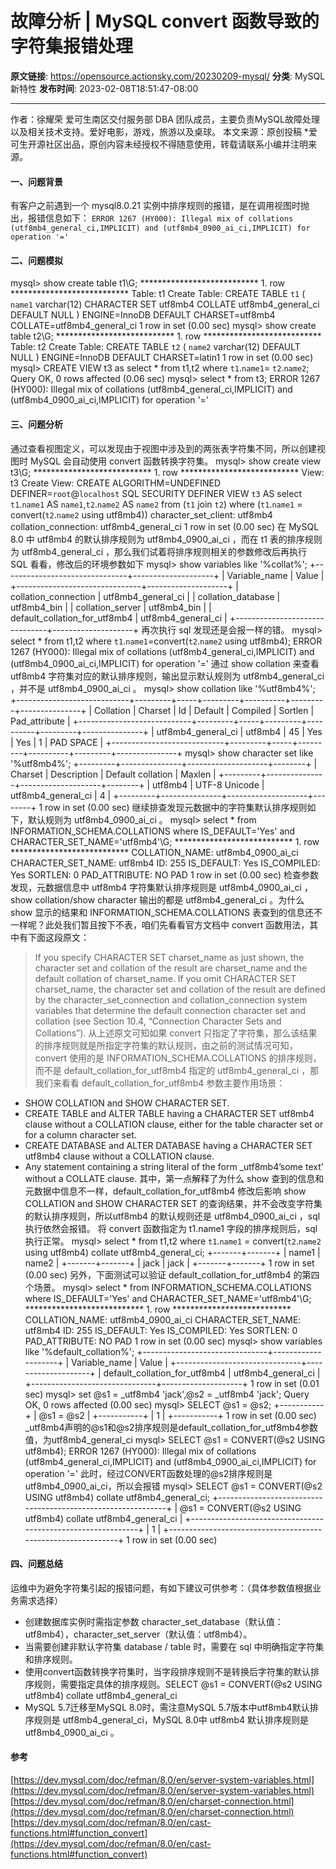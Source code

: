 # 故障分析 | MySQL convert 函数导致的字符集报错处理

**原文链接**: https://opensource.actionsky.com/20230209-mysql/
**分类**: MySQL 新特性
**发布时间**: 2023-02-08T18:51:47-08:00

---

作者：徐耀荣
爱可生南区交付服务部 DBA 团队成员，主要负责MySQL故障处理以及相关技术支持。爱好电影，游戏，旅游以及桌球。
本文来源：原创投稿
*爱可生开源社区出品，原创内容未经授权不得随意使用，转载请联系小编并注明来源。
#### 一、问题背景
有客户之前遇到一个 mysql8.0.21 实例中排序规则的报错，是在调用视图时抛出，报错信息如下：
`ERROR 1267 (HY000): Illegal mix of collations (utf8mb4_general_ci,IMPLICIT) and (utf8mb4_0900_ai_ci,IMPLICIT) for operation '='`
#### 二、问题模拟
mysql> show create table t1\G;
*************************** 1. row ***************************
Table: t1
Create Table: CREATE TABLE `t1` (
`name1` varchar(12) CHARACTER SET utf8mb4 COLLATE utf8mb4_general_ci DEFAULT NULL
) ENGINE=InnoDB DEFAULT CHARSET=utf8mb4 COLLATE=utf8mb4_general_ci
1 row in set (0.00 sec)
mysql> show create table t2\G;
*************************** 1. row ***************************
Table: t2
Create Table: CREATE TABLE `t2` (
`name2` varchar(12) DEFAULT NULL
) ENGINE=InnoDB DEFAULT CHARSET=latin1
1 row in set (0.00 sec)
mysql> CREATE VIEW t3 as select * from t1,t2 where `t1`.`name1`= `t2`.`name2`;
Query OK, 0 rows affected (0.06 sec)
mysql> select * from t3;
ERROR 1267 (HY000): Illegal mix of collations (utf8mb4_general_ci,IMPLICIT) and (utf8mb4_0900_ai_ci,IMPLICIT) for operation '='
#### 三、问题分析
通过查看视图定义，可以发现由于视图中涉及到的两张表字符集不同，所以创建视图时 MySQL 会自动使用 convert 函数转换字符集。
mysql> show create view t3\G;
*************************** 1. row ***************************
View: t3
Create View: CREATE ALGORITHM=UNDEFINED DEFINER=`root`@`localhost` SQL SECURITY DEFINER VIEW `t3` AS select `t1`.`name1` AS `name1`,`t2`.`name2` AS `name2` from (`t1` join `t2`) where (`t1`.`name1` = convert(`t2`.`name2` using utf8mb4))
character_set_client: utf8mb4
collation_connection: utf8mb4_general_ci
1 row in set (0.00 sec)
在 MySQL 8.0 中 utf8mb4 的默认排序规则为 utf8mb4_0900_ai_ci ，而在 t1 表的排序规则为 utf8mb4_general_ci ，那么我们试着将排序规则相关的参数修改后再执行 SQL 看看，修改后的环境参数如下
mysql> show variables like '%collat%';
+-------------------------------+--------------------+
| Variable_name                 | Value              |
+-------------------------------+--------------------+
| collation_connection          | utf8mb4_general_ci |
| collation_database            | utf8mb4_bin        |
| collation_server              | utf8mb4_bin        |
| default_collation_for_utf8mb4 | utf8mb4_general_ci |
+-------------------------------+--------------------+
再次执行 sql 发现还是会报一样的错。
mysql> select * from t1,t2 where `t1`.`name1`=convert(`t2`.`name2` using utf8mb4);
ERROR 1267 (HY000): Illegal mix of collations (utf8mb4_general_ci,IMPLICIT) and (utf8mb4_0900_ai_ci,IMPLICIT) for operation '='
通过 show collation 来查看 utf8mb4 字符集对应的默认排序规则，输出显示默认规则为 utf8mb4_general_ci ，并不是 utf8mb4_0900_ai_ci 。
mysql> show collation like '%utf8mb4%';
+----------------------------+---------+-----+---------+----------+---------+---------------+
| Collation                  | Charset | Id  | Default | Compiled | Sortlen | Pad_attribute |
+----------------------------+---------+-----+---------+----------+---------+---------------+
| utf8mb4_general_ci         | utf8mb4 |  45 | Yes     | Yes      |       1 | PAD SPACE     |
+----------------------------+---------+-----+---------+----------+---------+---------------+
mysql> show character set like '%utf8mb4%';
+---------+---------------+--------------------+--------+
| Charset | Description   | Default collation  | Maxlen |
+---------+---------------+--------------------+--------+
| utf8mb4 | UTF-8 Unicode | utf8mb4_general_ci |      4 |
+---------+---------------+--------------------+--------+
1 row in set (0.00 sec)
继续排查发现元数据中的字符集默认排序规则如下，默认规则为 utf8mb4_0900_ai_ci 。
mysql>  select * from INFORMATION_SCHEMA.COLLATIONS where IS_DEFAULT='Yes' and CHARACTER_SET_NAME='utf8mb4'\G;
*************************** 1. row ***************************
COLLATION_NAME: utf8mb4_0900_ai_ci
CHARACTER_SET_NAME: utf8mb4
ID: 255
IS_DEFAULT: Yes
IS_COMPILED: Yes
SORTLEN: 0
PAD_ATTRIBUTE: NO PAD
1 row in set (0.00 sec)
检查参数发现，元数据信息中 utf8mb4 字符集默认排序规则是 utf8mb4_0900_ai_ci ，show collation/show character 输出的都是 utf8mb4_general_ci 。为什么 show 显示的结果和 INFORMATION_SCHEMA.COLLATIONS 表查到的信息还不一样呢？此处我们暂且按下不表，咱们先看看官方文档中 convert 函数用法，其中有下面这段原文：
> If you specify CHARACTER SET charset_name as just shown, the character set and collation of the result are charset_name and the default collation of charset_name. If you omit CHARACTER SET charset_name, the character set and collation of the result are defined by the character_set_connection and collation_connection system variables that determine the default connection character set and collation (see Section 10.4, “Connection Character Sets and Collations”).
从上述原文可知如果 convert 只指定了字符集，那么该结果的排序规则就是所指定字符集的默认规则，由之前的测试情况可知，convert 使用的是 INFORMATION_SCHEMA.COLLATIONS 的排序规则，而不是 default_collation_for_utf8mb4 指定的 utf8mb4_general_ci ，那我们来看看 default_collation_for_utf8mb4 参数主要作用场景：
- SHOW COLLATION and SHOW CHARACTER SET.
- CREATE TABLE and ALTER TABLE having a CHARACTER SET utf8mb4 clause without a COLLATION clause, either for the table character set or for a column character set.
- CREATE DATABASE and ALTER DATABASE having a CHARACTER SET utf8mb4 clause without a COLLATION clause.
- Any statement containing a string literal of the form _utf8mb4&#8217;some text&#8217; without a COLLATE clause.
其中，第一点解释了为什么 show 查到的信息和元数据中信息不一样，default_collation_for_utf8mb4 修改后影响 show COLLATION and SHOW CHARACTER SET 的查询结果，并不会改变字符集的默认排序规则，所以utf8mb4 的默认规则还是 utf8mb4_0900_ai_ci ，sql 执行依然会报错。
将 convert 函数指定为 t1.name1 字段的排序规则后，sql 执行正常。
mysql> select * from t1,t2 where `t1`.`name1` = convert(`t2`.`name2` using utf8mb4) collate utf8mb4_general_ci;
+-------+-------+
| name1 | name2 |
+-------+-------+
| jack  | jack  |
+-------+-------+
1 row in set (0.00 sec)
另外，下面测试可以验证 default_collation_for_utf8mb4 的第四个场景。
mysql> select * from INFORMATION_SCHEMA.COLLATIONS where IS_DEFAULT='Yes' and CHARACTER_SET_NAME='utf8mb4'\G;
*************************** 1. row ***************************
COLLATION_NAME: utf8mb4_0900_ai_ci
CHARACTER_SET_NAME: utf8mb4
ID: 255
IS_DEFAULT: Yes
IS_COMPILED: Yes
SORTLEN: 0
PAD_ATTRIBUTE: NO PAD
1 row in set (0.00 sec)
mysql> show variables like '%default_collation%';
+-------------------------------+--------------------+
| Variable_name                 | Value              |
+-------------------------------+--------------------+
| default_collation_for_utf8mb4 | utf8mb4_general_ci |
+-------------------------------+--------------------+
1 row in set (0.01 sec)
mysql> set @s1 = _utf8mb4 'jack',@s2 = _utf8mb4 'jack';
Query OK, 0 rows affected (0.00 sec)
mysql> SELECT @s1 = @s2;
+-----------+
| @s1 = @s2 |
+-----------+
|         1 |
+-----------+
1 row in set (0.00 sec)
_utf8mb4声明的@s1和@s2排序规则是default_collation_for_utf8mb4参数值，为utf8mb4_general_ci
mysql> SELECT @s1 = CONVERT(@s2 USING utf8mb4);
ERROR 1267 (HY000): Illegal mix of collations (utf8mb4_general_ci,IMPLICIT) and (utf8mb4_0900_ai_ci,IMPLICIT) for operation '='
此时，经过CONVERT函数处理的@s2排序规则是utf8mb4_0900_ai_ci，所以会报错
mysql> SELECT @s1 = CONVERT(@s2 USING utf8mb4) collate utf8mb4_general_ci;
+-------------------------------------------------------------+
| @s1 = CONVERT(@s2 USING utf8mb4) collate utf8mb4_general_ci |
+-------------------------------------------------------------+
|                                                                 1 |
+-------------------------------------------------------------+
1 row in set (0.00 sec)
#### 四、问题总结
运维中为避免字符集引起的报错问题，有如下建议可供参考：（具体参数值根据业务需求选择）
- 创建数据库实例时需指定参数 character_set_database（默认值：utf8mb4），character_set_server（默认值：utf8mb4）。
- 当需要创建非默认字符集 database / table 时，需要在 sql 中明确指定字符集和排序规则。
- 使用convert函数转换字符集时，当字段排序规则不是转换后字符集的默认排序规则，需要指定具体的排序规则。SELECT @s1 = CONVERT(@s2 USING utf8mb4) collate utf8mb4_general_ci
- MySQL 5.7迁移至MySQL 8.0时，需注意MySQL 5.7版本中utf8mb4默认排序规则是 utf8mb4_general_ci，MySQL 8.0中 utf8mb4 默认排序规则是 utf8mb4_0900_ai_ci 。
#### 参考
[https://dev.mysql.com/doc/refman/8.0/en/server-system-variables.html](https://dev.mysql.com/doc/refman/8.0/en/server-system-variables.html)
[https://dev.mysql.com/doc/refman/8.0/en/charset-connection.html](https://dev.mysql.com/doc/refman/8.0/en/charset-connection.html)
[https://dev.mysql.com/doc/refman/8.0/en/cast-functions.html#function_convert](https://dev.mysql.com/doc/refman/8.0/en/cast-functions.html#function_convert)